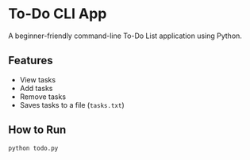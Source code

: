# To-Do CLI App

A beginner-friendly command-line To-Do List application using Python.

## Features
- View tasks
- Add tasks
- Remove tasks
- Saves tasks to a file (`tasks.txt`)

## How to Run
```bash
python todo.py
